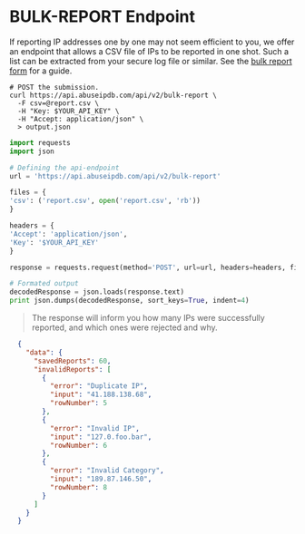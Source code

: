 # BULK-REPORT Endpoint

If reporting IP addresses one by one may not seem efficient to you, we offer an endpoint that allows a CSV file of IPs to be reported in one shot. Such a list can be extracted from your secure log file or similar. See the [bulk report form](https://www.abuseipdb.com/bulk-report) for a guide.

```shell
# POST the submission.
curl https://api.abuseipdb.com/api/v2/bulk-report \
  -F csv=@report.csv \
  -H "Key: $YOUR_API_KEY" \
  -H "Accept: application/json" \
  > output.json
```
```python
import requests
import json

# Defining the api-endpoint
url = 'https://api.abuseipdb.com/api/v2/bulk-report'

files = {
'csv': ('report.csv', open('report.csv', 'rb'))
}

headers = {
'Accept': 'application/json',
'Key': '$YOUR_API_KEY'
}

response = requests.request(method='POST', url=url, headers=headers, files=files)

# Formated output
decodedResponse = json.loads(response.text)
print json.dumps(decodedResponse, sort_keys=True, indent=4)
```
> The response will inform you how many IPs were successfully reported, and which ones were rejected and why.

```json
  {
    "data": {
      "savedReports": 60,
      "invalidReports": [
        {
          "error": "Duplicate IP",
          "input": "41.188.138.68",
          "rowNumber": 5
        },
        {
          "error": "Invalid IP",
          "input": "127.0.foo.bar",
          "rowNumber": 6
        },
        {
          "error": "Invalid Category",
          "input": "189.87.146.50",
          "rowNumber": 8
        }
      ]
    }
  }
```
